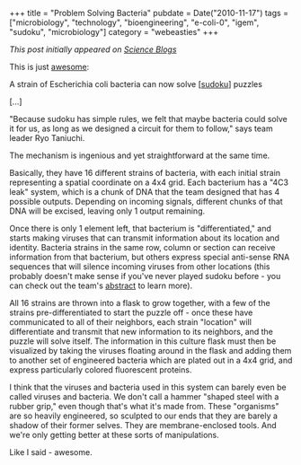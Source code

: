 +++
title = "Problem Solving Bacteria"
pubdate = Date("2010-11-17")
tags = ["microbiology", "technology", "bioengineering", "e-coli-0", "igem", "sudoku", "microbiology"]
category = "webeasties"
+++

_This post initially appeared on [Science Blogs](http://scienceblogs.com/webeasties)_

This is just [awesome](http://goo.gl/x1Nhu):

A strain of Escherichia coli bacteria can now solve [[sudoku](/tag/sudoku)] puzzles

[...]

"Because sudoku has simple rules, we felt that maybe bacteria could solve it for us, as long as we designed a circuit for them to follow," says team leader Ryo Taniuchi.

The mechanism is ingenious and yet straightforward at the same time.

Basically, they have 16 different strains of bacteria, with each initial strain representing a spatial coordinate on a 4x4 grid. Each bacterium has a "4C3 leak" system, which is a chunk of DNA that the team designed that has 4 possible outputs. Depending on incoming signals, different chunks of that DNA will be excised, leaving only 1 output remaining.

Once there is only 1 element left, that bacterium is "differentiated," and starts making viruses that can transmit information about its location and identity. Bacteria strains in the same row, column or section can receive information from that bacterium, but others express special anti-sense RNA sequences that will silence incoming viruses from other locations (this probably doesn't make sense if you've never played sudoku before - you can check out the team's [abstract](http://goo.gl/EgxC3) to learn more).

All 16 strains are thrown into a flask to grow together, with a few of the strains pre-differentiated to start the puzzle off - once these have communicated to all of their neighbors, each strain "location" will differentiate and transmit that new information to its neighbors, and the puzzle will solve itself. The information in this culture flask must then be visualized by taking the viruses floating around in the flask and adding them to another set of engineered bacteria which are plated out in a 4x4 grid, and express particularly colored fluorescent proteins.

I think that the viruses and bacteria used in this system can barely even be called viruses and bacteria. We don't call a hammer "shaped steel with a rubber grip," even though that's what it's made from. These "organisms" are so heavily engineered, so sculpted to our ends that they are barely a shadow of their former selves. They are membrane-enclosed tools. And we're only getting better at these sorts of manipulations.

Like I said - awesome.

      
  
